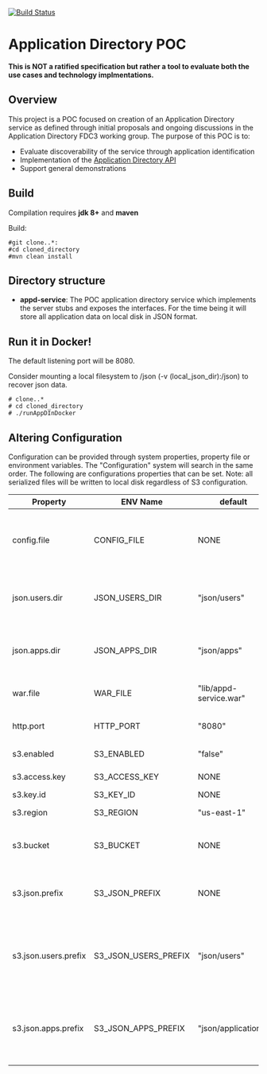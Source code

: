 [![Build Status](https://travis-ci.org/FDC3/appd-poc.svg)](https://travis-ci.org/FDC3/appd-poc/)
# Application Directory POC

**This is NOT a ratified specification but rather a tool to evaluate both the use cases and technology implmentations.**


## Overview
This project is a POC focused on creation of an Application Directory service as defined through initial proposals and
ongoing discussions in the Application Directory FDC3 working group.  The purpose of this POC is to:

* Evaluate discoverability of the service through application identification
* Implementation of the [Application Directory API](https://github.com/FDC3/appd-api)
* Support general demonstrations


## Build

Compilation requires **jdk 8+** and **maven**

Build:

    #git clone..*:
    #cd cloned_directory
    #mvn clean install


## Directory structure

* **appd-service**:
    The POC application directory service which implements the server stubs and exposes the interfaces.
    For the time being it will store all application data on local disk in JSON format.


## Run it in Docker!
The default listening port will be 8080.

Consider mounting a local filesystem to /json (-v (local_json_dir):/json) to recover json data.

    # clone..*
    # cd cloned_directory
    # ./runAppDInDocker



## Altering Configuration
Configuration can be provided through system properties, property file or environment variables.
The "Configuration" system will search in the same order.  The following are configurations properties
that can be set.  Note: all serialized files will be written to local disk regardless of S3 configuration.

| Property |  ENV Name | default | Description |
| -------- | -------- | ------ | ----------- |
| config.file | CONFIG_FILE | NONE | Configuration properties file to load at startup. Not required to run |
| json.users.dir | JSON_USERS_DIR | "json/users" | Directory to store serialized user json files |
| json.apps.dir | JSON_APPS_DIR | "json/apps" | Directory to store serialized application json files |
| war.file | WAR_FILE | "lib/appd-service.war" | War file for AppD POD Service |
| http.port | HTTP_PORT | "8080" | Default interface listening port |
| s3.enabled | S3_ENABLED | "false" | Enable AWS S3 support |
| s3.access.key | S3_ACCESS_KEY | NONE | AWS S3 AccessKey |
| s3.key.id | S3_KEY_ID | NONE | AWS Key |
| s3.region | S3_REGION | "us-east-1" | AWS region to use |
| s3.bucket | S3_BUCKET | NONE | S3 bucket name (do not prefix with s3:// ) |
| s3.json.prefix | S3_JSON_PREFIX | NONE | Prefix to add to bucket where json files are stored |
| s3.json.users.prefix | S3_JSON_USERS_PREFIX | "json/users" | Prefix to add to bucket name where serialized json user files are stored |
| s3.json.apps.prefix | S3_JSON_APPS_PREFIX | "json/applications" |Prefix to add to bucket name where serialized application definitions are stored |